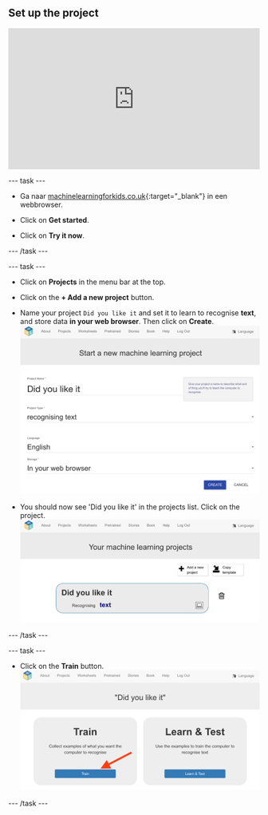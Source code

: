 ## Set up the project

<html>
  <div style="position: relative; overflow: hidden; padding-top: 56.25%;">
    <iframe style="position: absolute; top: 0; left: 0; right: 0; width: 100%; height: 100%; border: none;" src="https://www.youtube.com/embed/qD3ZlC_yzxA?rel=0&cc_load_policy=1" allowfullscreen allow="accelerometer; autoplay; clipboard-write; encrypted-media; gyroscope; picture-in-picture; web-share"></iframe>
  </div>
</html>

--- task ---

+ Ga naar [machinelearningforkids.co.uk](https://machinelearningforkids.co.uk/){:target="_blank"} in een webbrowser.

+ Click on **Get started**.

+ Click on **Try it now**.

--- /task ---

--- task ---

+ Click on **Projects** in the menu bar at the top.

+ Click on the **+ Add a new project** button.

+ Name your project `Did you like it` and set it to learn to recognise **text**, and store data **in your web browser**. Then click on **Create**. ![Een project maken](images/create-new-project.png)

+ You should now see 'Did you like it' in the projects list. Click on the project. ![Project list with 'Did you like it' listed](images/projects-list.png)

--- /task ---

--- task ---

+ Click on the **Train** button. ![Project main menu with arrow pointing to Train button](images/project-train.png)

--- /task ---



